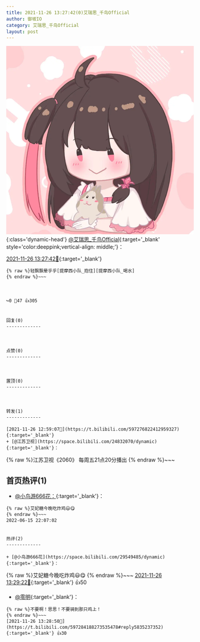 ```yaml
---
title: 2021-11-26 13:27:42(0)艾瑞思_千鸟Official
author: 御坂IO
category: 艾瑞思_千鸟Official
layout: post
---
```


![img](/images/7e08840c56f251de28bdf766b647bd5fe9a5d50a.jpg){:class='dynamic-head'}
[@艾瑞思_千鸟Official](https://space.bilibili.com/1090010845/dynamic){:target='_blank' style='color:deeppink;vertical-align: middle;'}：

[2021-11-26 13:27:42🔗](https://t.bilibili.com/597284188273535478){:target='_blank'}

~~~
{% raw %}轻飘飘晕乎乎[提摩西小队_抱住][提摩西小队_喝水]
{% endraw %}~~~



↪️0 💬47 👍305


回复(0)
-------------



点赞(0)
-------------



置顶(0)
-------------



转发(1)
-------------

[2021-11-26 12:59:07🔗](https://t.bilibili.com/597276822412959327){:target='_blank'}
+ [@江苏卫视](https://space.bilibili.com/24832070/dynamic){:target='_blank'}：
~~~
{% raw %}江苏卫视《2060》
每周五21点20分播出
{% endraw %}~~~






首页热评(1)
-------------

+ [@小鸟游666花：](https://space.bilibili.com/29549485/dynamic){:target='_blank'}：
~~~
{% raw %}艾妃糖今晚吃炸鸡😃😋
{% endraw %}~~~
2022-06-15 22:07:02


热评(2)
-------------

+ [@小鸟游666花](https://space.bilibili.com/29549485/dynamic){:target='_blank'}：
~~~
{% raw %}艾妃糖今晚吃炸鸡😃😋
{% endraw %}~~~
[2021-11-26 13:29:22🔗](https://t.bilibili.com/597284188273535478#reply93363664352){:target='_blank'} 👍50
+ [@零明](https://space.bilibili.com/3154865/dynamic){:target='_blank'}：
~~~
{% raw %}不要啊！思思！不要骑到那只鸡上！
{% endraw %}~~~
[2021-11-26 13:28:50🔗](https://t.bilibili.com/597284188273535478#reply5835237352){:target='_blank'} 👍30


